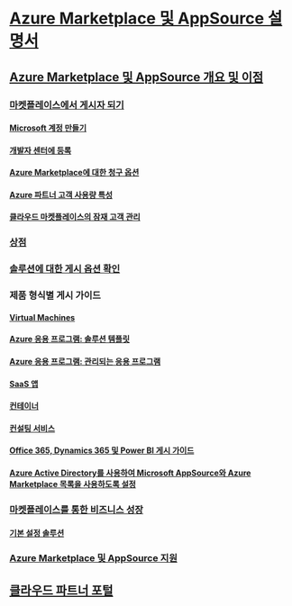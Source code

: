 # [Azure Marketplace 및 AppSource 설명서](index.md)  

## [Azure Marketplace 및 AppSource 개요 및 이점](./marketplace-publishers-guide.md)  

### [마켓플레이스에서 게시자 되기](./become-publisher.md)  
#### [Microsoft 계정 만들기](./guidelines.md)
#### [개발자 센터에 등록](./register-dev-center.md) 
#### [Azure Marketplace에 대한 청구 옵션](./billing-options-azure-marketplace.md)  
#### [Azure 파트너 고객 사용량 특성](./azure-partner-customer-usage-attribution.md)
#### [클라우드 마켓플레이스의 잠재 고객 관리](./lead-management-for-cloud-marketplace.md)

### [상점](./comparing-appsource-azure-marketplace.md)  

### [솔루션에 대한 게시 옵션 확인](./determine-your-listing-type.md)  

### 제품 형식별 게시 가이드 
#### [Virtual Machines](./marketplace-virtual-machines.md)
#### [Azure 응용 프로그램: 솔루션 템플릿](./marketplace-solution-templates.md)
#### [Azure 응용 프로그램: 관리되는 응용 프로그램](./marketplace-managed-apps.md)
#### [SaaS 앱](./marketplace-saas-applications-technical-publishing-guide.md) 
#### [컨테이너](./marketplace-containers.md)
#### [컨설팅 서비스](./consulting-services.md)  
#### [Office 365, Dynamics 365 및 Power BI 게시 가이드](./appsource-offer-publishing-guide.md)
#### [Azure Active Directory를 사용하여 Microsoft AppSource와 Azure Marketplace 목록을 사용하도록 설정](./enable-appsource-marketplace-using-azure-ad.md)

### [마켓플레이스를 통한 비즈니스 성장](./grow-your-business-with-azure-marketplace.md)  
#### [기본 설정 솔루션](./preferred-solutions.md) 

### [Azure Marketplace 및 AppSource 지원](./support-azure-marketplace.md)  

## [클라우드 파트너 포털](./cloud-partner-portal/cloud-partner-portal-what-is-the-cloud-partner-portal.md)  
